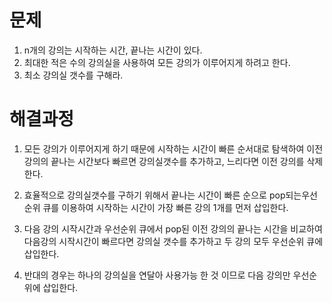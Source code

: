 # 문제

1. n개의 강의는 시작하는 시간, 끝나는 시간이 있다.
2. 최대한 적은 수의 강의실을 사용하여 모든 강의가 이루어지게 하려고 한다.
3. 최소 강의실 갯수를 구해라.



# 해결과정

1. 모든 강의가 이루어지게 하기 때문에 시작하는 시간이 빠른 순서대로 탐색하여 이전 강의의 끝나는 시간보다 빠르면 강의실갯수를 추가하고, 느리다면 이전 강의를 삭제한다.

2. 효율적으로 강의실갯수를 구하기 위해서 끝나는 시간이 빠른 순으로 pop되는우선순위 큐를 이용하여 시작하는 시간이 가장 빠른 강의 1개를 먼저 삽입한다.

3. 다음 강의 시작시간과 우선순위 큐에서 pop된 이전 강의의 끝나는 시간을 비교하여 다음강의 시작시간이 빠르다면 강의실 갯수를 추가하고 두 강의 모두 우선순위 큐에 삽입한다. 

4. 반대의 경우는 하나의 강의실을 연달아 사용가능 한 것 이므로 다음 강의만 우선순위에 삽입한다.

    